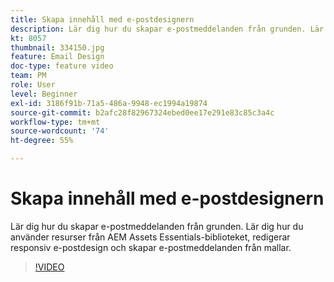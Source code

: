 ```yaml
---
title: Skapa innehåll med e-postdesignern
description: Lär dig hur du skapar e-postmeddelanden från grunden. Lär dig hur du använder resurser från AEM Assets Essentials-biblioteket, redigerar den responsiva e-postdesignen och skapar e-postmeddelanden från mallar med vår Journey Optimizer-supportvideo.
kt: 8057
thumbnail: 334150.jpg
feature: Email Design
doc-type: feature video
team: PM
role: User
level: Beginner
exl-id: 3186f91b-71a5-486a-9948-ec1994a19874
source-git-commit: b2afc28f82967324ebed0ee17e291e83c85c3a4c
workflow-type: tm+mt
source-wordcount: '74'
ht-degree: 55%

---
```


# Skapa innehåll med e-postdesignern

Lär dig hur du skapar e-postmeddelanden från grunden. Lär dig hur du använder resurser från AEM Assets Essentials-biblioteket, redigerar responsiv e-postdesign och skapar e-postmeddelanden från mallar.

>[!VIDEO](https://video.tv.adobe.com/v/334150?quality=12&learn=on)

